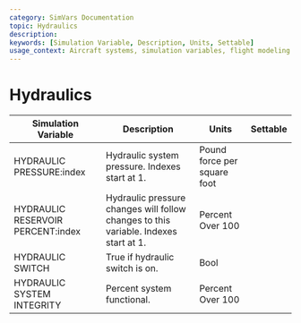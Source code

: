 ```yaml
---
category: SimVars Documentation
topic: Hydraulics
description: 
keywords: [Simulation Variable, Description, Units, Settable]
usage_context: Aircraft systems, simulation variables, flight modeling
---
```


# Hydraulics

| Simulation Variable | Description | Units | Settable |
| --- | --- | --- | --- |
| HYDRAULIC PRESSURE:index | Hydraulic system pressure. Indexes start at 1. | Pound force per square foot |  |
| HYDRAULIC RESERVOIR PERCENT:index | Hydraulic pressure changes will follow changes to this variable. Indexes start at 1. | Percent Over 100 |  |
| HYDRAULIC SWITCH | True if hydraulic switch is on. | Bool |  |
| HYDRAULIC SYSTEM INTEGRITY | Percent system functional. | Percent Over 100 |  |